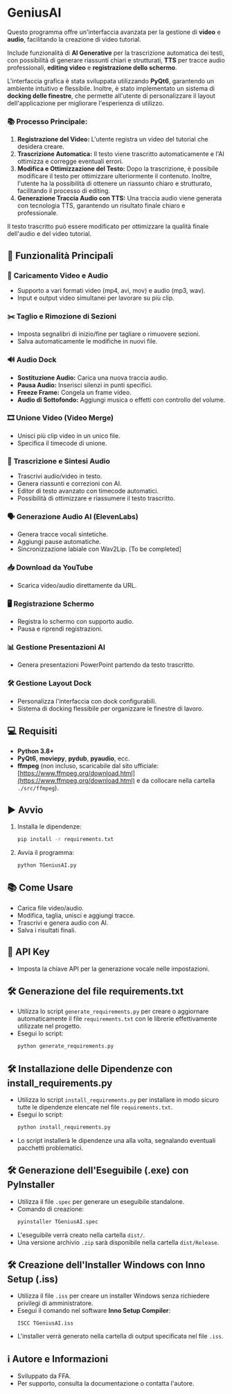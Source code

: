# GeniusAI 

Questo programma offre un'interfaccia avanzata per la gestione di **video** e **audio**, facilitando la creazione di video tutorial.

Include funzionalità di **AI Generative** per la trascrizione automatica dei testi, con possibilità di generare riassunti chiari e strutturati, **TTS** per tracce audio professionali, **editing video** e **registrazione dello schermo**.

L'interfaccia grafica è stata sviluppata utilizzando **PyQt6**, garantendo un ambiente intuitivo e flessibile. Inoltre, è stato implementato un sistema di **docking delle finestre**, che permette all'utente di personalizzare il layout dell'applicazione per migliorare l'esperienza di utilizzo.

### 📚 **Processo Principale:**

1. **Registrazione del Video:** L'utente registra un video del tutorial che desidera creare.
2. **Trascrizione Automatica:** Il testo viene trascritto automaticamente e l'AI ottimizza e corregge eventuali errori.
3. **Modifica e Ottimizzazione del Testo:** Dopo la trascrizione, è possibile modificare il testo per ottimizzare ulteriormente il contenuto. Inoltre, l'utente ha la possibilità di ottenere un riassunto chiaro e strutturato, facilitando il processo di editing.
4. **Generazione Traccia Audio con TTS:** Una traccia audio viene generata con tecnologia TTS, garantendo un risultato finale chiaro e professionale.

Il testo trascritto può essere modificato per ottimizzare la qualità finale dell'audio e del video tutorial.

## 🚀 **Funzionalità Principali**

### 🎥 **Caricamento Video e Audio**

- Supporto a vari formati video (mp4, avi, mov) e audio (mp3, wav).
- Input e output video simultanei per lavorare su più clip.

### ✂️ **Taglio e Rimozione di Sezioni**

- Imposta segnalibri di inizio/fine per tagliare o rimuovere sezioni.
- Salva automaticamente le modifiche in nuovi file.

### 🔊 **Audio Dock**

- **Sostituzione Audio:** Carica una nuova traccia audio.
- **Pausa Audio:** Inserisci silenzi in punti specifici.
- **Freeze Frame:** Congela un frame video.
- **Audio di Sottofondo:** Aggiungi musica o effetti con controllo del volume.

### 🎞️ **Unione Video (Video Merge)**

- Unisci più clip video in un unico file.
- Specifica il timecode di unione.

### 📝 **Trascrizione e Sintesi Audio**

- Trascrivi audio/video in testo.
- Genera riassunti e correzioni con AI.
- Editor di testo avanzato con timecode automatici.
- Possibilità di ottimizzare e riassumere il testo trascritto.

### 🗣️ **Generazione Audio AI (ElevenLabs)**

- Genera tracce vocali sintetiche.
- Aggiungi pause automatiche.
- Sincronizzazione labiale con Wav2Lip. [To be completed]

### 📥 **Download da YouTube**

- Scarica video/audio direttamente da URL.

### 🖥️ **Registrazione Schermo**

- Registra lo schermo con supporto audio.
- Pausa e riprendi registrazioni.

### 📊 **Gestione Presentazioni AI**

- Genera presentazioni PowerPoint partendo da testo trascritto.

### 🛠️ **Gestione Layout Dock**

- Personalizza l'interfaccia con dock configurabili.
- Sistema di docking flessibile per organizzare le finestre di lavoro.

## 💻 **Requisiti**

- **Python 3.8+**
- **PyQt6**, **moviepy**, **pydub**, **pyaudio**, ecc.
- **ffmpeg** (non incluso, scaricabile dal sito ufficiale: [https://www.ffmpeg.org/download.html](https://www.ffmpeg.org/download.html) e da collocare nella cartella `./src/ffmpeg`).

## ▶️ **Avvio**

1. Installa le dipendenze:
   ```bash
   pip install -r requirements.txt
   ```
2. Avvia il programma:
   ```bash
   python TGeniusAI.py
   ```

## 📚 **Come Usare**

- Carica file video/audio.
- Modifica, taglia, unisci e aggiungi tracce.
- Trascrivi e genera audio con AI.
- Salva i risultati finali.

## 🔑 **API Key**

- Imposta la chiave API per la generazione vocale nelle impostazioni.

## 🛠️ **Generazione del file requirements.txt**

- Utilizza lo script `generate_requirements.py` per creare o aggiornare automaticamente il file `requirements.txt` con le librerie effettivamente utilizzate nel progetto.
- Esegui lo script:
  ```bash
  python generate_requirements.py
  ```

## 🛠️ **Installazione delle Dipendenze con install_requirements.py**

- Utilizza lo script `install_requirements.py` per installare in modo sicuro tutte le dipendenze elencate nel file `requirements.txt`.
- Esegui lo script:
  ```bash
  python install_requirements.py
  ```
- Lo script installerà le dipendenze una alla volta, segnalando eventuali pacchetti problematici.

## 🛠️ **Generazione dell'Eseguibile (.exe) con PyInstaller**

- Utilizza il file `.spec` per generare un eseguibile standalone.
- Comando di creazione:
  ```bash
  pyinstaller TGeniusAI.spec
  ```
- L'eseguibile verrà creato nella cartella `dist/`.
- Una versione archivio `.zip` sarà disponibile nella cartella `dist/Release`.

## 🛠️ **Creazione dell'Installer Windows con Inno Setup (.iss)**

- Utilizza il file `.iss` per creare un installer Windows senza richiedere privilegi di amministratore.
- Esegui il comando nel software **Inno Setup Compiler**:
  ```
  ISCC TGeniusAI.iss
  ```
- L'installer verrà generato nella cartella di output specificata nel file `.iss`.

## ℹ️ **Autore e Informazioni**

- Sviluppato da FFA.
- Per supporto, consulta la documentazione o contatta l'autore.

